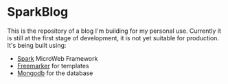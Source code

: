 # SparkBlog #

This is the repository of a blog I'm building for my personal use. Currently it is still at the first stage of development, it is not yet suitable for production.  
It's being built using:

* [Spark](sparkjava.com) MicroWeb Framework 
* [Freemarker](freemarker.org) for templates 
* [Mongodb](http://docs.mongodb.org/ecosystem/drivers/java/) for the database


